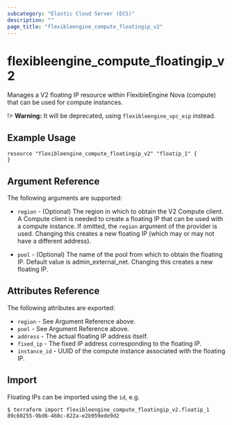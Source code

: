 ```yaml
---
subcategory: "Elastic Cloud Server (ECS)"
description: ""
page_title: "flexibleengine_compute_floatingip_v2"
---
```


# flexibleengine_compute_floatingip_v2

Manages a V2 floating IP resource within FlexibleEngine Nova (compute)
that can be used for compute instances.

!> **Warning:** It will be deprecated, using `flexibleengine_vpc_eip` instead.

## Example Usage

```hcl
resource "flexibleengine_compute_floatingip_v2" "floatip_1" {
}
```

## Argument Reference

The following arguments are supported:

* `region` - (Optional) The region in which to obtain the V2 Compute client.
    A Compute client is needed to create a floating IP that can be used with
    a compute instance. If omitted, the `region` argument of the provider
    is used. Changing this creates a new floating IP (which may or may not
    have a different address).

* `pool` - (Optional) The name of the pool from which to obtain the floating
    IP. Default value is admin_external_net. Changing this creates a new floating IP.

## Attributes Reference

The following attributes are exported:

* `region` - See Argument Reference above.
* `pool` - See Argument Reference above.
* `address` - The actual floating IP address itself.
* `fixed_ip` - The fixed IP address corresponding to the floating IP.
* `instance_id` - UUID of the compute instance associated with the floating IP.

## Import

Floating IPs can be imported using the `id`, e.g.

```
$ terraform import flexibleengine_compute_floatingip_v2.floatip_1 89c60255-9bd6-460c-822a-e2b959ede9d2
```
